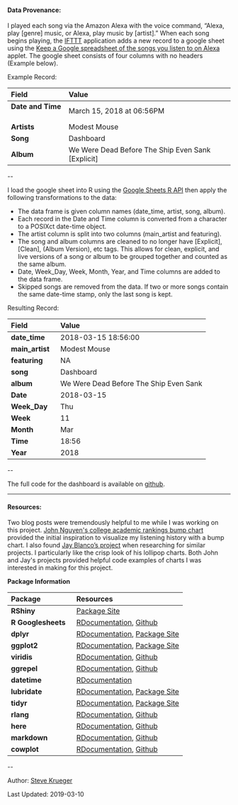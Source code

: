 #### Data Provenance:

I played each song via the Amazon Alexa with the voice command, “Alexa, play [genre] music, or Alexa, play music by [artist].” When each song begins playing, the [IFTTT](https://ifttt.com/) application adds a new record to a google sheet using the [Keep a Google spreadsheet of the songs you listen to on Alexa](https://ifttt.com/applets/72041438d-keep-a-google-spreadsheet-of-the-songs-you-listen-to-on-alexa) applet. The google sheet consists of four columns with no headers (Example below).

Example Record:

| Field             	   | Value								               |
|:------------------------ |:------------------------------------------------- |
| **Date and Time** &nbsp; | March 15, 2018 at 06:56PM 						   |
| **Artists**			   | Modest Mouse 									   |
| **Song**				   | Dashboard 										   |
| **Album**				   | We Were Dead Before The Ship Even Sank [Explicit] |

--

I load the google sheet into R using the [Google Sheets R API](https://github.com/jennybc/googlesheets) then apply the following transformations to the data:
+ The data frame is given column names (date_time, artist, song, album).
+ Each record in the Date and Time column is converted from a character to a POSIXct date-time object.
+ The artist column is split into two columns (main_artist and featuring).
+ The song and album columns are cleaned to no longer have [Explicit], [Clean], (Album Version), etc tags. This allows for clean, explicit, and live versions of a song or album to be grouped together and counted as the same album.
+ Date, Week_Day, Week, Month, Year, and Time columns are added to the data frame.
+ Skipped songs are removed from the data. If two or more songs contain the same date-time stamp, only the last song is kept.

Resulting Record:

| Field 		         | Value								  |
|:--------------		 |:-------------------------------------- |
|**date_time**		     | 2018-03-15 18:56:00 					  |
|**main_artist**  &nbsp; | Modest Mouse 						  |
|**featuring**		     | NA 									  |
|**song**				 | Dashboard 							  |
|**album**				 | We Were Dead Before The Ship Even Sank |
|**Date**				 | 2018-03-15 							  |
|**Week_Day**			 | Thu 									  |
|**Week**				 | 11 									  |
|**Month**				 | Mar 									  |
|**Time**				 | 18:56 								  |
|**Year**				 | 2018 								  |

--

The full code for the dashboard is available on [github](https://github.com/sjkrueg/songs_played).

----

#### Resources:

Two blog posts were tremendously helpful to me while I was working on this project. [John Nguyen's college academic rankings bump chart](http://data-slinky.com/2016/07/31/bump_charts.html) provided the initial inspiration to visualize my listening history with a bump chart. I also found [Jay Blanco’s project](http://www.jayblanco.com/blog/2016/7/9/using-lastfm-and-r-to-understand-my-music-listening-habits) when researching for similar projects. I particularly like the crisp look of his lollipop charts. Both John and Jay's projects provided helpful code examples of charts I was interested in making for this project. 

**Package Information**

| Package            		| Resources |
|:------------------------- |:--------- |
| **RShiny**         		| [Package Site](https://shiny.rstudio.com/reference/shiny/1.1.0/) |
| **R Googlesheets** &nbsp; | [RDocumentation](https://www.rdocumentation.org/packages/googlesheets/versions/0.3.0), [Github](https://github.com/jennybc/googlesheets) |
| **dplyr**					| [RDocumentation](https://www.rdocumentation.org/packages/dplyr/versions/0.7.6), [Package Site](https://dplyr.tidyverse.org/) |
| **ggplot2**	   		    | [RDocumentation](https://www.rdocumentation.org/packages/ggplot2/versions/3.0.0), [Package Site](https://ggplot2.tidyverse.org/) | 
| **viridis**				| [RDocumentation](https://www.rdocumentation.org/packages/viridis/versions/0.5.1), [Github](https://github.com/sjmgarnier/viridis) |
| **ggrepel**		 		| [RDocumentation](https://www.rdocumentation.org/packages/ggrepel/versions/0.8.0), [Github](https://github.com/slowkow/ggrepel) |
| **datetime**				| [RDocumentation](https://www.rdocumentation.org/packages/datetime/versions/0.1.3) |
| **lubridate**				| [RDocumentation](https://www.rdocumentation.org/packages/lubridate/versions/1.7.4), [Package Site](https://lubridate.tidyverse.org/) |
| **tidyr** 			    | [RDocumentation](https://www.rdocumentation.org/packages/tidyr/versions/0.8.1), [Package Site](https://tidyr.tidyverse.org/) |
| **rlang**			 		| [RDocumentation](https://www.rdocumentation.org/packages/rlang/versions/0.2.1), [Github](https://github.com/r-lib/rlang) |
| **here** 			 		| [RDocumentation](https://www.rdocumentation.org/packages/here/versions/0.1), [Github](https://github.com/r-lib/here) |
| **markdown**				| [RDocumentation](https://www.rdocumentation.org/packages/markdown), [Github](https://github.com/rstudio/markdown) |
| **cowplot**				| [RDocumentation](https://www.rdocumentation.org/packages/cowplot), [Github](https://github.com/wilkelab/cowplot) |

--

Author: [Steve Krueger](https://github.com/sjkrueg)

Last Updated: 2019-03-10
